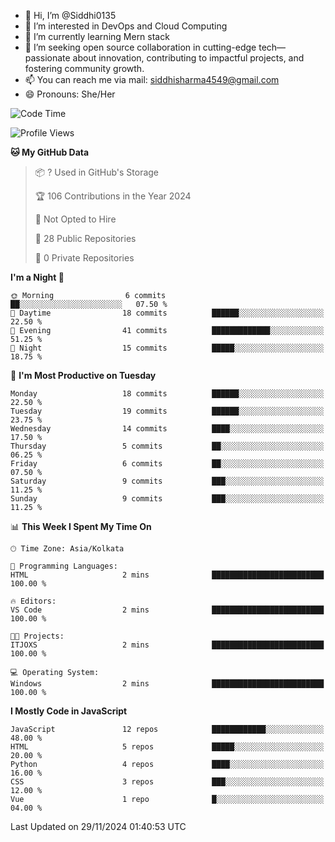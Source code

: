 - 👋 Hi, I’m @Siddhi0135
- 👀 I’m interested in DevOps and Cloud Computing
- 🌱 I’m currently learning Mern stack
- 💞️ I’m seeking open source collaboration in cutting-edge
     tech—passionate about innovation, contributing to impactful projects,
     and fostering community growth.
- 📫 You can reach me via mail: siddhisharma4549@gmail.com
- 😄 Pronouns: She/Her


<!--START_SECTION:waka-->
![Code Time](http://img.shields.io/badge/Code%20Time-24%20hrs%2041%20mins-blue)

![Profile Views](http://img.shields.io/badge/Profile%20Views-0-blue)

**🐱 My GitHub Data** 

> 📦 ? Used in GitHub's Storage 
 > 
> 🏆 106 Contributions in the Year 2024
 > 
> 🚫 Not Opted to Hire
 > 
> 📜 28 Public Repositories 
 > 
> 🔑 0 Private Repositories 
 > 
**I'm a Night 🦉** 

```text
🌞 Morning                6 commits           ██░░░░░░░░░░░░░░░░░░░░░░░   07.50 % 
🌆 Daytime                18 commits          ██████░░░░░░░░░░░░░░░░░░░   22.50 % 
🌃 Evening                41 commits          █████████████░░░░░░░░░░░░   51.25 % 
🌙 Night                  15 commits          █████░░░░░░░░░░░░░░░░░░░░   18.75 % 
```
📅 **I'm Most Productive on Tuesday** 

```text
Monday                   18 commits          ██████░░░░░░░░░░░░░░░░░░░   22.50 % 
Tuesday                  19 commits          ██████░░░░░░░░░░░░░░░░░░░   23.75 % 
Wednesday                14 commits          ████░░░░░░░░░░░░░░░░░░░░░   17.50 % 
Thursday                 5 commits           ██░░░░░░░░░░░░░░░░░░░░░░░   06.25 % 
Friday                   6 commits           ██░░░░░░░░░░░░░░░░░░░░░░░   07.50 % 
Saturday                 9 commits           ███░░░░░░░░░░░░░░░░░░░░░░   11.25 % 
Sunday                   9 commits           ███░░░░░░░░░░░░░░░░░░░░░░   11.25 % 
```


📊 **This Week I Spent My Time On** 

```text
🕑︎ Time Zone: Asia/Kolkata

💬 Programming Languages: 
HTML                     2 mins              █████████████████████████   100.00 % 

🔥 Editors: 
VS Code                  2 mins              █████████████████████████   100.00 % 

🐱‍💻 Projects: 
ITJOXS                   2 mins              █████████████████████████   100.00 % 

💻 Operating System: 
Windows                  2 mins              █████████████████████████   100.00 % 
```

**I Mostly Code in JavaScript** 

```text
JavaScript               12 repos            ████████████░░░░░░░░░░░░░   48.00 % 
HTML                     5 repos             █████░░░░░░░░░░░░░░░░░░░░   20.00 % 
Python                   4 repos             ████░░░░░░░░░░░░░░░░░░░░░   16.00 % 
CSS                      3 repos             ███░░░░░░░░░░░░░░░░░░░░░░   12.00 % 
Vue                      1 repo              █░░░░░░░░░░░░░░░░░░░░░░░░   04.00 % 
```




 Last Updated on 29/11/2024 01:40:53 UTC
<!--END_SECTION:waka-->

<!---
Siddhi0135/Siddhi0135 is a ✨ special ✨ repository because its `README.md` (this file) appears on your GitHub profile.
You can click the Preview link to take a look at your changes.
--->
